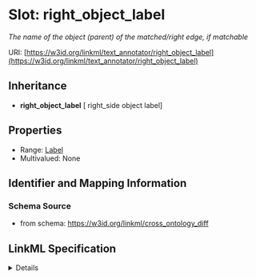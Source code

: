 # Slot: right_object_label
_The name of the object (parent) of the matched/right edge, if matchable_


URI: [https://w3id.org/linkml/text_annotator/right_object_label](https://w3id.org/linkml/text_annotator/right_object_label)




## Inheritance

* **right_object_label** [ right_side object label]





## Properties

* Range: [Label](Label.md)
* Multivalued: None







## Identifier and Mapping Information







### Schema Source


* from schema: https://w3id.org/linkml/cross_ontology_diff




## LinkML Specification

<details>
```yaml
name: right_object_label
description: The name of the object (parent) of the matched/right edge, if matchable
from_schema: https://w3id.org/linkml/cross_ontology_diff
rank: 1000
mixins:
- right_side
- object
- label
alias: right_object_label
domain_of:
- RelationalDiff
range: Label

```
</details>